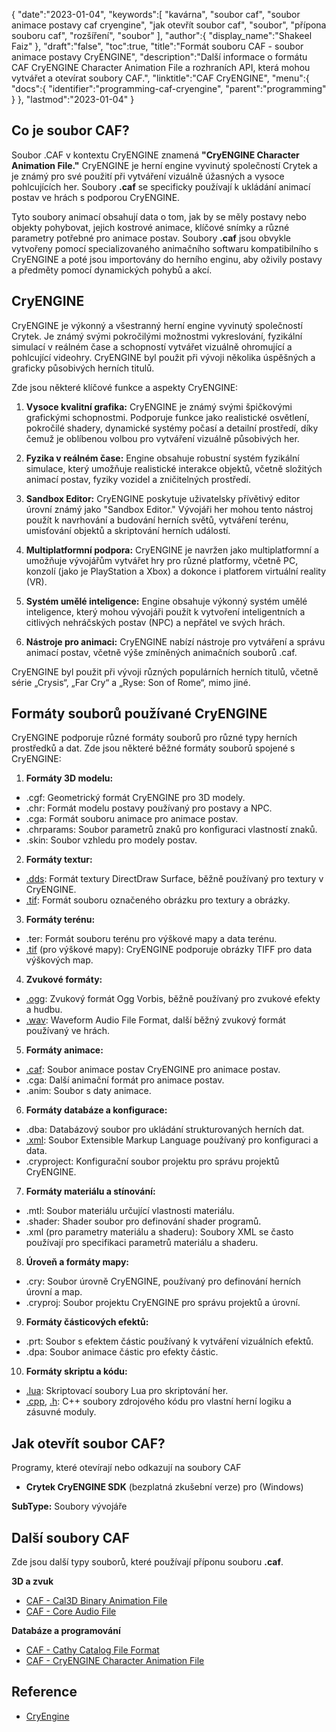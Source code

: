 {
"date":"2023-01-04",
   "keywords":[
"kavárna",
"soubor caf",
"soubor animace postavy caf cryengine",
"jak otevřít soubor caf",
"soubor",
"přípona souboru caf",
"rozšíření",
"soubor"
],
   "author":{
"display_name":"Shakeel Faiz"
},
"draft":"false",
"toc":true,
"title":"Formát souboru CAF - soubor animace postavy CryENGINE",
   "description":"Další informace o formátu CAF CryENGINE Character Animation File a rozhraních API, která mohou vytvářet a otevírat soubory CAF.",
"linktitle":"CAF CryENGINE",
   "menu":{
      "docs":{
         "identifier":"programming-caf-cryengine",
         "parent":"programming"
}
},
"lastmod":"2023-01-04"
}

## Co je soubor CAF?

Soubor .CAF v kontextu CryENGINE znamená **"CryENGINE Character Animation File."** CryENGINE je herní engine vyvinutý společností Crytek a je známý pro své použití při vytváření vizuálně úžasných a vysoce pohlcujících her. Soubory **.caf** se specificky používají k ukládání animací postav ve hrách s podporou CryENGINE.

Tyto soubory animací obsahují data o tom, jak by se měly postavy nebo objekty pohybovat, jejich kostrové animace, klíčové snímky a různé parametry potřebné pro animace postav. Soubory **.caf** jsou obvykle vytvořeny pomocí specializovaného animačního softwaru kompatibilního s CryENGINE a poté jsou importovány do herního enginu, aby oživily postavy a předměty pomocí dynamických pohybů a akcí.

## CryENGINE

CryENGINE je výkonný a všestranný herní engine vyvinutý společností Crytek. Je známý svými pokročilými možnostmi vykreslování, fyzikální simulací v reálném čase a schopností vytvářet vizuálně ohromující a pohlcující videohry. CryENGINE byl použit při vývoji několika úspěšných a graficky působivých herních titulů.

Zde jsou některé klíčové funkce a aspekty CryENGINE:

1. **Vysoce kvalitní grafika:** CryENGINE je známý svými špičkovými grafickými schopnostmi. Podporuje funkce jako realistické osvětlení, pokročilé shadery, dynamické systémy počasí a detailní prostředí, díky čemuž je oblíbenou volbou pro vytváření vizuálně působivých her.
    
















2. **Fyzika v reálném čase:** Engine obsahuje robustní systém fyzikální simulace, který umožňuje realistické interakce objektů, včetně složitých animací postav, fyziky vozidel a zničitelných prostředí.
    
















3. **Sandbox Editor:** CryENGINE poskytuje uživatelsky přívětivý editor úrovní známý jako "Sandbox Editor." Vývojáři her mohou tento nástroj použít k navrhování a budování herních světů, vytváření terénu, umisťování objektů a skriptování herních událostí.
    
















4. **Multiplatformní podpora:** CryENGINE je navržen jako multiplatformní a umožňuje vývojářům vytvářet hry pro různé platformy, včetně PC, konzolí (jako je PlayStation a Xbox) a dokonce i platforem virtuální reality (VR).
    
















5. **Systém umělé inteligence:** Engine obsahuje výkonný systém umělé inteligence, který mohou vývojáři použít k vytvoření inteligentních a citlivých nehráčských postav (NPC) a nepřátel ve svých hrách.
    
















6. **Nástroje pro animaci:** CryENGINE nabízí nástroje pro vytváření a správu animací postav, včetně výše zmíněných animačních souborů .caf.
    
















CryENGINE byl použit při vývoji různých populárních herních titulů, včetně série „Crysis“, „Far Cry“ a „Ryse: Son of Rome“, mimo jiné.

## Formáty souborů používané CryENGINE

CryENGINE podporuje různé formáty souborů pro různé typy herních prostředků a dat. Zde jsou některé běžné formáty souborů spojené s CryENGINE:

1. **Formáty 3D modelu:**
    
















- .cgf: Geometrický formát CryENGINE pro 3D modely.
- .chr: Formát modelu postavy používaný pro postavy a NPC.
- .cga: Formát souboru animace pro animace postav.
- .chrparams: Soubor parametrů znaků pro konfiguraci vlastností znaků.
- .skin: Soubor vzhledu pro modely postav.
2. **Formáty textur:**
    
















- [.dds](/cs/image/dds/): Formát textury DirectDraw Surface, běžně používaný pro textury v CryENGINE.
- [.tif](/cs/image/tiff/): Formát souboru označeného obrázku pro textury a obrázky.
3. **Formáty terénu:**
    
















- .ter: Formát souboru terénu pro výškové mapy a data terénu.
- [.tif](/cs/image/tiff/) (pro výškové mapy): CryENGINE podporuje obrázky TIFF pro data výškových map.
4. **Zvukové formáty:**
    
















- [.ogg](/cs/audio/ogg/): Zvukový formát Ogg Vorbis, běžně používaný pro zvukové efekty a hudbu.
- [.wav](/cs/audio/wav/): Waveform Audio File Format, další běžný zvukový formát používaný ve hrách.
5. **Formáty animace:**
    
















- [.caf](/cs/database/caf/): Soubor animace postav CryENGINE pro animace postav.
- .cga: Další animační formát pro animace postav.
- .anim: Soubor s daty animace.
6. **Formáty databáze a konfigurace:**
    
















- .dba: Databázový soubor pro ukládání strukturovaných herních dat.
- [.xml](/cs/web/xml/): Soubor Extensible Markup Language používaný pro konfiguraci a data.
- .cryproject: Konfigurační soubor projektu pro správu projektů CryENGINE.
7. **Formáty materiálu a stínování:**
    
















- .mtl: Soubor materiálu určující vlastnosti materiálu.
- .shader: Shader soubor pro definování shader programů.
- .xml (pro parametry materiálu a shaderu): Soubory XML se často používají pro specifikaci parametrů materiálu a shaderu.
8. **Úroveň a formáty mapy:**
    
















- .cry: Soubor úrovně CryENGINE, používaný pro definování herních úrovní a map.
- .cryproj: Soubor projektu CryENGINE pro správu projektů a úrovní.
9. **Formáty částicových efektů:**
    
















- .prt: Soubor s efektem částic používaný k vytváření vizuálních efektů.
- .dpa: Soubor animace částic pro efekty částic.
10. **Formáty skriptu a kódu:**
    
















- [.lua](/cs/programming/lua/): Skriptovací soubory Lua pro skriptování her.
- [.cpp](/cs/programming/cpp/), [.h](/cs/programming/h/): C++ soubory zdrojového kódu pro vlastní herní logiku a zásuvné moduly.

## Jak otevřít soubor CAF?

Programy, které otevírají nebo odkazují na soubory CAF

- **Crytek CryENGINE SDK** (bezplatná zkušební verze) pro (Windows)

**SubType:** Soubory vývojáře

## Další soubory CAF

Zde jsou další typy souborů, které používají příponu souboru **.caf**.

**3D a zvuk**
- [CAF - Cal3D Binary Animation File](/cs/3d/caf-cal3d/)
- [CAF - Core Audio File](/cs/audio/caf/)

**Databáze a programování**
- [CAF - Cathy Catalog File Format](/cs/database/caf/)
- [CAF - CryENGINE Character Animation File](/cs/programming/caf-cryengine/)

## Reference
* [CryEngine](https://en.wikipedia.org/wiki/CryEngine)
